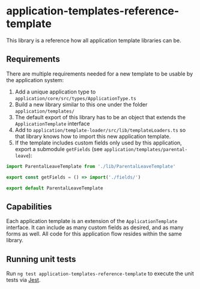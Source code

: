 # application-templates-reference-template

This library is a reference how all application template libraries can be.

## Requirements

There are multiple requirements needed for a new template to be usable by the application system:

1. Add a unique application type to `application/core/src/types/ApplicationType.ts`
2. Build a new library similar to this one under the folder `application/templates/`
3. The default export of this library has to be an object that extends the `ApplicationTemplate` interface
4. Add to `application/template-loader/src/lib/templateLoaders.ts` so that library knows how to import this new application template.
5. If the template includes custom fields only used by this application, export a submodule `getFields` (see `application/templates/parental-leave`):

```ts
import ParentalLeaveTemplate from './lib/ParentalLeaveTemplate'

export const getFields = () => import('./fields/')

export default ParentalLeaveTemplate
```

## Capabilities

Each application template is an extension of the `ApplicationTemplate` interface. It can include as many custom fields as desired, and as many forms as well. All code for this application flow resides within the same library.

## Running unit tests

Run `ng test application-templates-reference-template` to execute the unit tests via [Jest](https://jestjs.io).
